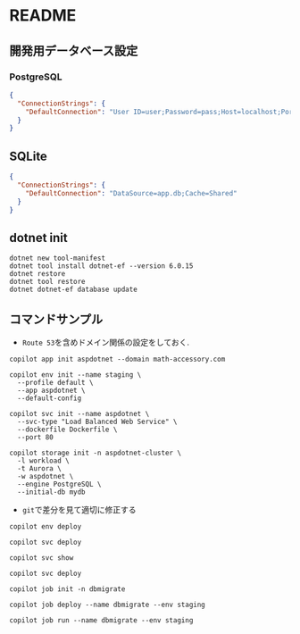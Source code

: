 # README

## 開発用データベース設定
### PostgreSQL

```json
{
  "ConnectionStrings": {
    "DefaultConnection": "User ID=user;Password=pass;Host=localhost;Port=5432;Database=mydb;"
  }
}
```

## SQLite

```json
{
  "ConnectionStrings": {
    "DefaultConnection": "DataSource=app.db;Cache=Shared"
  }
}
```

## dotnet init

```shell
dotnet new tool-manifest
dotnet tool install dotnet-ef --version 6.0.15
dotnet restore
dotnet tool restore
dotnet dotnet-ef database update
```

## コマンドサンプル

- `Route 53`を含めドメイン関係の設定をしておく.

```
copilot app init aspdotnet --domain math-accessory.com
```

```
copilot env init --name staging \
  --profile default \
  --app aspdotnet \
  --default-config
```

```
copilot svc init --name aspdotnet \
  --svc-type "Load Balanced Web Service" \
  --dockerfile Dockerfile \
  --port 80
```

```
copilot storage init -n aspdotnet-cluster \
  -l workload \
  -t Aurora \
  -w aspdotnet \
  --engine PostgreSQL \
  --initial-db mydb
```

- `git`で差分を見て適切に修正する

```
copilot env deploy
```

```
copilot svc deploy
```

```
copilot svc show
```

```
copilot svc deploy
```

```
copilot job init -n dbmigrate
```

```
copilot job deploy --name dbmigrate --env staging
```

```
copilot job run --name dbmigrate --env staging
```
